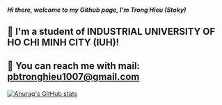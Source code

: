 #####          Hi there, welcome to my Github page, I'm Trong Hieu (Stoky)

## 🌠 I'm a student of INDUSTRIAL UNIVERSITY OF HO CHI MINH CITY (IUH)!
## 🌠 You can reach me with mail: pbtronghieu1007@gmail.com

[![Anurag's GitHub stats](https://github-readme-stats.vercel.app/api?username=stoky71)](https://github.com/stoky71/stoky71/edit/master/README.md)
